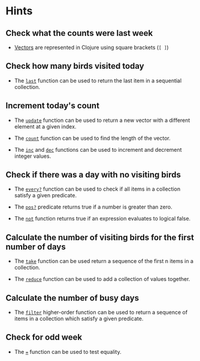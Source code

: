 # Hints

## Check what the counts were last week

- [Vectors][vectors] are represented in Clojure using square brackets (`[ ]`)

## Check how many birds visited today

- The [`last`][last] function can be used to return the last item in a sequential collection.

## Increment today's count

- The [`update`][update] function can be used to return a new vector with a different element at a given index.

- The [`count`][count] function can be used to find the length of the vector.

- The [`inc`][inc] and [`dec`][dec] functions can be used to increment and decrement integer values.

## Check if there was a day with no visiting birds

- The [`every?`][every?] function can be used to check if all items in a collection satisfy a given predicate.

- The [`pos?`][pos?] predicate returns true if a number is greater than zero.

- The [`not`][not] function returns true if an expression evaluates to logical false.

## Calculate the number of visiting birds for the first number of days

- The [`take`][take] function can be used return a sequence of the first n items in a collection.

- The [`reduce`][reduce] function can be used to add a collection of values together.

## Calculate the number of busy days

- The [`filter`][filter] higher-order function can be used to return a sequence of items in a collection which satisfy a given predicate.

## Check for odd week

- The [`=`][equality] function can be used to test equality.

[count]: https://clojuredocs.org/clojure.core/count
[dec]: https://clojuredocs.org/clojure.core/dec
[equality]: https://clojuredocs.org/clojure.core/=
[every?]: https://clojuredocs.org/clojure.core/every_q
[filter]: https://clojuredocs.org/clojure.core/filter
[inc]: https://clojuredocs.org/clojure.core/inc
[last]: https://clojuredocs.org/clojure.core/last
[not]: https://clojuredocs.org/clojure.core/not
[pos?]: https://clojuredocs.org/clojure.core/pos_q
[reduce]: https://clojuredocs.org/clojure.core/reduce
[take]: https://clojuredocs.org/clojure.core/take
[update]: https://clojuredocs.org/clojure.core/update
[vectors]: https://clojure.org/guides/learn/sequential_colls#_vectors